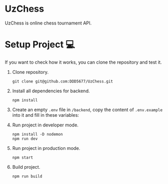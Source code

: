 # UzChess

UzChess is online chess tournament API.

# Setup Project 💻

If you want to check how it works, you can clone the repository and test it.

1. Clone repository.
   ```
   git clone git@github.com:DDD5677/UzChess.git
   ```
3. Install all dependencies for backend.
   ```
   npm install
   ```
5. Create an empty `.env` file in `/backend`, copy the content of `.env.example` into it and fill in these variables:

6. Run project in developer mode.
   ```
   npm install -D nodemon
   npm run dev
   ```
7. Run project in production mode.
   ```
   npm start
   ```
9. Build project.
   ```
   npm run build
   ```
